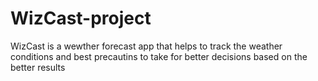 # WizCast-project
WizCast  is a wewther forecast app that helps to track the weather conditions and best precautins to take for better decisions based on the better results 
